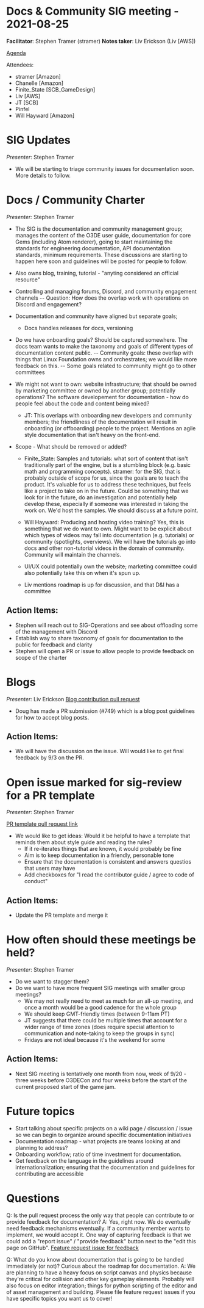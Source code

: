 # Docs & Community SIG meeting - 2021-08-25 

**Facilitator**: Stephen Tramer (stramer) **Notes taker**: Liv Erickson (Liv [AWS])

[Agenda](https://github.com/o3de/sig-docs-community/issues/5) 

Attendees:
* stramer [Amazon]
* Chanelle [Amazon]
* Finite_State [SCB_GameDesign]
* Liv [AWS]
* JT [SCB]
* Pinfel
* Will Hayward [Amazon]

# SIG Updates
*Presenter*: Stephen Tramer
* We will be starting to triage community issues for documentation soon. More details to follow. 

# Docs / Community Charter
*Presenter:* Stephen Tramer
* The SIG is the documentation and community management group; manages the content of the O3DE user guide, documentation for core Gems (including Atom renderer), going to start maintaining the standards for engineering documentation, API documentation standards, minimum requirements. These discussions are starting to happen here soon and guidelines will be posted for people to follow. 

* Also owns blog, training, tutorial - "anyting considered an official resource"

* Controlling and managing forums, Discord, and community engagement channels 
-- Question: How does the overlap work with operations on Discord and engagement?


* Documentation and community have aligned but separate goals; 
    * Docs handles releases for docs, versioning
* Do we have onboarding goals? Should be captured somewhere. The docs team wants to make the taxonomy and goals of different types of documentation content public.
-- Community goals: these overlap with things that Linux Foundation owns and orchestrates; we would like more feedback on this. 
-- Some goals related to community might go to other committees 

* We might not want to own: website infrastructure; that should be owned by marketing committee or owned by another group; potentially operations? The software developement for documentation - how do people feel about the code and content being mixed? 

    * JT: This overlaps with onboarding new developers and community members; the friendliness of the documentation will result in onboarding (or offboarding) people to the project. Mentions an agile style documentation that isn't heavy on the front-end. 


* Scope  - What should be removed or added?
    * Finite_State: Samples and tutorials: what sort of content that isn't traditionally part of the engine, but is a stumbling block (e.g. basic math and programming concepts). stramer: for the SIG, that is probably outside of scope for us, since the goals are to teach the product. It's valuable for us to address these techniques, but feels like a project to take on in the future. Could be something that we look for in the future, do an investigation and potentially help develop these, especially if someone was interested in taking the work on. We'd host the samples. We should discuss at a future point. 

    * Will Hayward: Producing and hosting video training? Yes, this is something that we do want to own. Might want to be explicit about which types of videos may fall into documentation (e.g. tutorials) or community (spotlights, overviews). We will have the tutorials go into docs and other non-tutorial videos in the domain of community. Community will maintain the channels.

    * UI/UX could potentially own the website; marketing committee could also potentially take this on when it's spun up. 

    * Liv mentions roadmap is up for discussion, and that D&I has a committee 


## Action Items: 

* Stephen will reach out to SIG-Operations and see about offloading some of the management with Discord
* Establish way to share taxonomy of goals for documentation to the public for feedback and clarity 
* Stephen will open a PR or issue to allow people to provide feedback on scope of the charter


# Blogs
*Presenter:* Liv Erickson
[Blog contribution pull request](https://github.com/o3de/o3de.org/pull/749)
* Doug has made a PR submission (#749) which is a blog post guidelines for how to accept blog posts. 

## Action Items: 
* We will have the discussion on the issue. Will would like to get final feedback by 9/3 on the PR. 

# Open issue marked for sig-review for a PR template
*Presenter*: Stephen Tramer

[PR template pull request link](https://github.com/o3de/o3de.org/pull/749)
* We would like to get ideas: Would it be helpful to have a template that reminds them about style guide and reading the rules? 
    * If it re-iterates things that are known, it would probably be fine
    * Aim is to keep documentation in a friendly, personable tone
    * Ensure that the documentation is consistent and answers questios that users may have
    * Add checkboxes for "I read the contributor guide / agree to code of conduct" 

## Action Items:  
* Update the PR template and merge it


# How often should these meetings be held?
*Presenter*: Stephen Tramer 
- Do we want to stagger them?
- Do we want to have more frequent SIG meetings with smaller group meetings? 
    * We may not really need to meet as much for an all-up meeting, and once a month would be a good cadence for the whole group
    * We should keep GMT-friendly times (between 9-11am PT)
    * JT suggests that there could be multiple times that account for a wider range of time zones (does require special attention to communication and note-taking to keep the groups in sync)
    * Fridays are not ideal because it's the weekend for some

## Action Items:
* Next SIG meeting is tentatively one month from now, week of 9/20 - three weeks before O3DECon and four weeks before the start of the current proposed start of the game jam. 


# Future topics
* Start talking about specific projects on a wiki page / discussion / issue so we can begin to organize around specific documentation initiatives 
* Documentation roadmap - what projects are teams looking at and planning to address? 
* Onboarding workflow; ratio of time investment for documentation.
* Get feedback on the language in the guidelines around internationalization; ensuring that the documentation and guidelines for contributing are accessible 

# Questions
Q: Is the pull request process the only way that people can contribute to or provide feedback for documentation? A: Yes, right now. We do eventually need feedback mechanisms eventually. If a community member wants to implement, we would accept it. One way of capturing feedback is that we could add a "report issue" / "provide feedback" button next to the "edit this page on GitHub". [Feature request issue for feedback](https://github.com/o3de/o3de.org/issues/845)

Q: What do you know about documentation that is going to be handled immediately (or not)? Curious about the roadmap for documentation. A: We are planning to have a heavy focus on script canvas and physics because they're critical for collision and other key gameplay elements. Probably will also focus on editor integration; things for python scripting of the editor and of asset management and building. Please file feature request issues if you have specific topics you want us to cover!